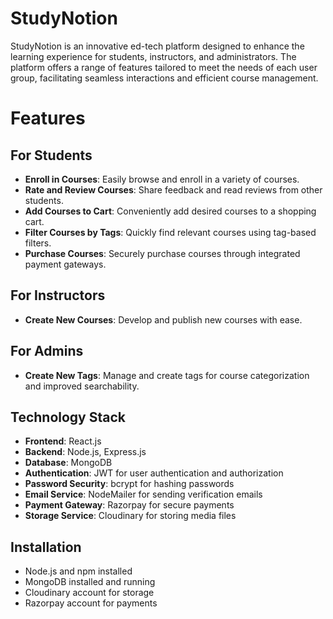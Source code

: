 # StudyNotion
StudyNotion is an innovative ed-tech platform designed to enhance the learning experience for students, instructors, and administrators. The platform offers a range of features tailored to meet the needs of each user group, facilitating seamless interactions and efficient course management.

# Features
## For Students
* **Enroll in Courses**: Easily browse and enroll in a variety of courses.
* **Rate and Review Courses**: Share feedback and read reviews from other students.
* **Add Courses to Cart**: Conveniently add desired courses to a shopping cart.
* **Filter Courses by Tags**: Quickly find relevant courses using tag-based filters.
* **Purchase Courses**: Securely purchase courses through integrated payment gateways.
## For Instructors
* **Create New Courses**: Develop and publish new courses with ease.
## For Admins
* **Create New Tags**: Manage and create tags for course categorization and improved searchability.
## Technology Stack
* **Frontend**: React.js
* **Backend**: Node.js, Express.js
* **Database**: MongoDB
* **Authentication**: JWT for user authentication and authorization
* **Password Security**: bcrypt for hashing passwords
* **Email Service**: NodeMailer for sending verification emails
* **Payment Gateway**: Razorpay for secure payments
* **Storage Service**: Cloudinary for storing media files
   
## Installation
* Node.js and npm installed
* MongoDB installed and running
* Cloudinary account for storage
* Razorpay account for payments
